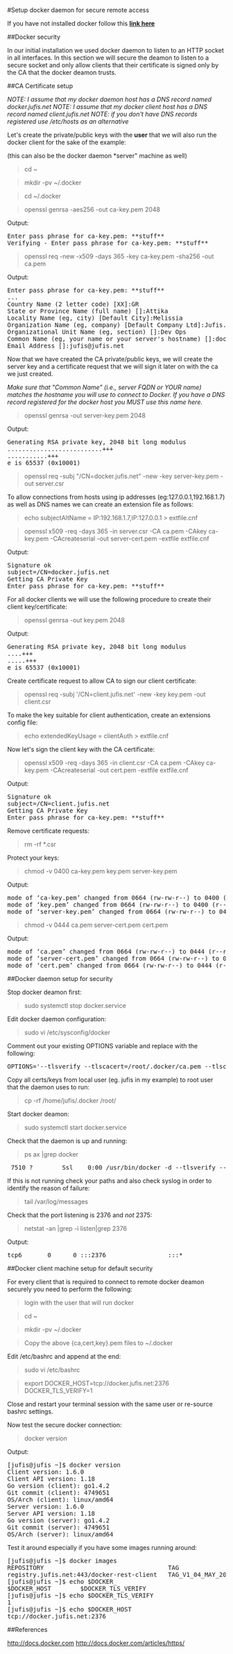 #Setup docker daemon for secure remote access

If you have not installed docker follow this **[link here](docker-installation.md)**

##Docker security

In our initial installation we used docker daemon to listen to an HTTP socket in all interfaces. In this section we will secure the deamon to listen to a secure socket and only allow clients that their certificate is signed only by the CA that the docker deamon trusts.

##CA Certificate setup

*NOTE: I assume that my docker daemon host has a DNS record named docker.jufis.net*
*NOTE: I assume that my docker client host has a DNS record named client.jufis.net*
*NOTE: if you don't have DNS records registered use /etc/hosts as an alternative*

Let's create the private/public keys with the **user** that we will also run the docker client for the sake of the example:

(this can also be the docker daemon *server" machine as well)

>cd ~

>mkdir -pv ~/.docker

>cd ~/.docker

>openssl genrsa -aes256 -out ca-key.pem 2048

Output:
<pre>
Enter pass phrase for ca-key.pem: **stuff**
Verifying - Enter pass phrase for ca-key.pem: **stuff**
</pre>

>openssl req -new -x509 -days 365 -key ca-key.pem -sha256 -out ca.pem

Output:
<pre>
Enter pass phrase for ca-key.pem: **stuff**
...
Country Name (2 letter code) [XX]:GR
State or Province Name (full name) []:Attika
Locality Name (eg, city) [Default City]:Melissia
Organization Name (eg, company) [Default Company Ltd]:Jufis.net
Organizational Unit Name (eg, section) []:Dev Ops
Common Name (eg, your name or your server's hostname) []:docker.jufis.net
Email Address []:jufis@jufis.net
</pre>

Now that we have created the CA private/public keys, we will create the server key and a certificate request that we will sign it later on with the ca we just created. 

*Make sure that "Common Name" (i.e., server FQDN or YOUR name) matches the hostname you will use to connect to Docker. If you have a DNS record registered for the docker host you MUST use this name here.*

>openssl genrsa -out server-key.pem 2048

Output:
<pre>
Generating RSA private key, 2048 bit long modulus
..........................+++
...........+++
e is 65537 (0x10001)
</pre>

>openssl req -subj "/CN=docker.jufis.net" -new -key server-key.pem -out server.csr

To allow connections from hosts using ip addresses (eg:127.0.0.1,192.168.1.7) as well as DNS names we can create an extension file as follows:

>echo subjectAltName = IP:192.168.1.7,IP:127.0.0.1 > extfile.cnf

>openssl x509 -req -days 365 -in server.csr -CA ca.pem -CAkey ca-key.pem -CAcreateserial -out server-cert.pem -extfile extfile.cnf

Output:
<pre>
Signature ok
subject=/CN=docker.jufis.net
Getting CA Private Key
Enter pass phrase for ca-key.pem: **stuff**
</pre>

For all docker clients we will use the following procedure to create their client key/certificate:

>openssl genrsa -out key.pem 2048

Output:
<pre>
Generating RSA private key, 2048 bit long modulus
....+++
.....+++
e is 65537 (0x10001)
</pre>

Create certificate request to allow CA to sign our client certificate:

>openssl req -subj '/CN=client.jufis.net' -new -key key.pem -out client.csr

To make the key suitable for client authentication, create an extensions config file:

>echo extendedKeyUsage = clientAuth > extfile.cnf

Now let's sign the client key with the CA certificate:

>openssl x509 -req -days 365 -in client.csr -CA ca.pem -CAkey ca-key.pem -CAcreateserial -out cert.pem -extfile extfile.cnf

Output:
<pre>
Signature ok
subject=/CN=client.jufis.net
Getting CA Private Key
Enter pass phrase for ca-key.pem: **stuff**
</pre>

Remove certificate requests:

>rm -rf *.csr

Protect your keys:

>chmod -v 0400 ca-key.pem key.pem server-key.pem

Output:
<pre>
mode of ‘ca-key.pem’ changed from 0664 (rw-rw-r--) to 0400 (r--------)
mode of ‘key.pem’ changed from 0664 (rw-rw-r--) to 0400 (r--------)
mode of ‘server-key.pem’ changed from 0664 (rw-rw-r--) to 0400 (r--------)
</pre>

>chmod -v 0444 ca.pem server-cert.pem cert.pem

Output:
<pre>
mode of ‘ca.pem’ changed from 0664 (rw-rw-r--) to 0444 (r--r--r--)
mode of ‘server-cert.pem’ changed from 0664 (rw-rw-r--) to 0444 (r--r--r--)
mode of ‘cert.pem’ changed from 0664 (rw-rw-r--) to 0444 (r--r--r--)
</pre>

##Docker daemon setup for security

Stop docker deamon first:

>sudo systemctl stop docker.service

Edit docker daemon configuration:

>sudo vi /etc/sysconfig/docker

Comment out your existing OPTIONS variable and replace with the following:

<pre>
OPTIONS='--tlsverify --tlscacert=/root/.docker/ca.pem --tlscert=/root/.docker/server-cert.pem --tlskey=/root/.docker/server-key.pem -H=0.0.0.0:2376'
</pre>

Copy all certs/keys from local user (eg. jufis in my example) to root user that the daemon uses to run:

>cp -rf /home/jufis/.docker /root/

Start docker deamon:

>sudo systemctl start docker.service

Check that the daemon is up and running:

>ps ax |grep docker

<pre>
 7510 ?        Ssl    0:00 /usr/bin/docker -d --tlsverify --tlscacert=/root/.docker/ca.pem --tlscert=/root/.docker/server-cert.pem --tlskey=/root/.docker/server-key.pem -H=0.0.0.0:2376 --insecure-registry 0.0.0.0:5000
</pre>

If this is not running check your paths and also check syslog in order to identify the reason of failure:

>tail /var/log/messages

Check that the port listening is 2376 and *not* 2375:

>netstat -an |grep -i listen|grep 2376

Output:
<pre>
tcp6       0      0 :::2376                 :::*                    LISTEN
</pre>


##Docker client machine setup for default security

For every client that is required to connect to remote docker deamon securely you need to perform the following:

>login with the user that will run docker

>cd ~

>mkdir -pv ~/.docker

>Copy the above {ca,cert,key}.pem files to ~/.docker

Edit /etc/bashrc and append at the end:

>sudo vi /etc/bashrc

>export DOCKER_HOST=tcp://docker.jufis.net:2376 DOCKER_TLS_VERIFY=1

Close and restart your terminal session with the same user or re-source bashrc settings.

Now test the secure docker connection:

>docker version

Output:
<pre>
[jufis@jufis ~]$ docker version
Client version: 1.6.0
Client API version: 1.18
Go version (client): go1.4.2
Git commit (client): 4749651
OS/Arch (client): linux/amd64
Server version: 1.6.0
Server API version: 1.18
Go version (server): go1.4.2
Git commit (server): 4749651
OS/Arch (server): linux/amd64
</pre>

Test it around especially if you have some images running around:

<pre>
[jufis@jufis ~]$ docker images
REPOSITORY                                  TAG                         IMAGE ID            CREATED             VIRTUAL SIZE
registry.jufis.net:443/docker-rest-client   TAG_V1_04_MAY_2015_master   c00ba3434e03        6 days ago          596.5 MB
[jufis@jufis ~]$ echo $DOCKER_
$DOCKER_HOST        $DOCKER_TLS_VERIFY  
[jufis@jufis ~]$ echo $DOCKER_TLS_VERIFY 
1
[jufis@jufis ~]$ echo $DOCKER_HOST
tcp://docker.jufis.net:2376
</pre>

##References

http://docs.docker.com
http://docs.docker.com/articles/https/

